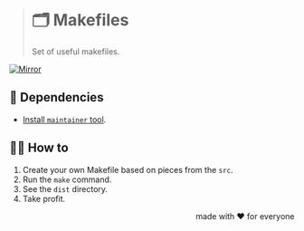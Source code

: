 > # 🗂 Makefiles
>
> Set of useful makefiles.

[![Mirror][mirror.icon]][mirror.page]

## 🔗 Dependencies

- [Install `maintainer` tool](https://github.com/octomation/maintainer#-installation).

## 🤼‍♂️ How to

1. Create your own Makefile based on pieces from the `src`.
2. Run the `make` command.
3. See the `dist` directory.
4. Take profit.

<p align="right">made with ❤️ for everyone</p>

[mirror.page]:      https://bitbucket.org/kamilsk/makefiles
[mirror.icon]:      https://img.shields.io/badge/mirror-bitbucket-blue

